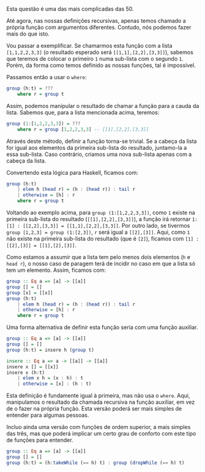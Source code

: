 Esta questão é uma das mais complicadas das 50.

Até agora, nas nossas definições recursivas, apenas temos chamado a própria função com argumentos diferentes. Contudo, nós podemos fazer mais do que isto.

Vou passar a exemplificar. Se chamarmos esta função com a lista `[1,1,2,2,3,3]` (o resultado esperado será `[[1,1],[2,2],[3,3]]`), sabemos que teremos de colocar o primeiro `1` numa sub-lista com o segundo `1`. Porém, da forma como temos definido as nossas funções, tal é impossível.

Passamos então a usar o `where`:

```haskell
group (h:t) = ???
    where r = group t
```

Assim, podemos manipular o resultado de chamar a função para a cauda da lista. Sabemos que, para a lista mencionada acima, teremos:

```haskell
group (1:[1,2,2,3,3]) = ???
    where r = group [1,2,2,3,3] -- [[1],[2,2],[3,3]]
```

Através deste método, definir a função torna-se trivial. Se a cabeça da lista for igual aos elementos da primeira sub-lista do resultado, juntamo-la a essa sub-lista. Caso contrário, criamos uma nova sub-lista apenas com a cabeça da lista.

Convertendo esta lógica para Haskell, ficamos com:

```haskell
group (h:t)
    | elem h (head r) = (h : (head r)) : tail r
    | otherwise = [h] : r
    where r = group t
```

Voltando ao exemplo acima, para `group (1:[1,2,2,3,3])`, como `1` existe na primeira sub-lista do resultado (`[[1],[2,2],[3,3]]`), a função irá retornar `1:[1] : [[2,2],[3,3]] = [[1,1],[2,2],[3,3]]`. Por outro lado, se tivermos `group [1,2,3] = group (1:[2,3])`, `r` será igual a `[[2],[3]]`. Aqui, como `1` não existe na primeira sub-lista do resultado (que é `[2]`), ficamos com `[1] : [[2],[3]] = [[1],[2],[3]]`.

Como estamos a assumir que a lista tem pelo menos dois elementos (`h` e `head r`), o nosso caso de paragem terá de incidir no caso em que a lista só tem um elemento. Assim, ficamos com:

```haskell
group :: Eq a => [a] -> [[a]]
group [] = []
group [x] = [[x]]
group (h:t)
    | elem h (head r) = (h : (head r)) : tail r
    | otherwise = [h] : r
    where r = group t
```

Uma forma alternativa de definir esta função seria com uma função auxiliar.

```haskell
group :: Eq a => [a] -> [[a]]
group [] = []
group (h:t) = insere h (group t)

insere :: Eq a => a -> [[a]] -> [[a]]
insere x [] = [[x]]
insere x (h:t)
    | elem x h = (x : h) : t
    | otherwise = [x] : (h : t)
```

Esta definição é fundamente igual à primeira, mas não usa o `where`. Aqui, manipulamos o resultado da chamada recursiva na função auxiliar, em vez de o fazer na própria função. Esta versão poderá ser mais simples de entender para algumas pessoas.

Incluo ainda uma versão com funções de ordem superior, a mais simples das três, mas que poderá implicar um certo grau de conforto com este tipo de funções para entender.

```haskell
group :: Eq a => [a] -> [[a]]
group [] = []
group (h:t) = (h:takeWhile (== h) t) : group (dropWhile (== h) t)
```